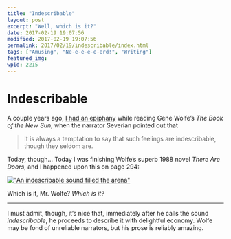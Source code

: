 ```yaml
---
title: "Indescribable"
layout: post
excerpt: "Well, which is it?"
date: 2017-02-19 19:07:56
modified: 2017-02-19 19:07:56
permalink: 2017/02/19/indescribable/index.html
tags: ["Amusing", "Ne-e-e-e-e-erd!", "Writing"]
featured_img: 
wpid: 2215
---
```


# Indescribable

A couple years ago, [I had an epiphany](https://patrickjohanneson.com/2014/01/15/a-lesson-in-a-line/) while reading Gene Wolfe’s *The Book of the New Sun*, when the narrator Severian pointed out that

> It is always a temptation to say that such feelings are indescribable, though they seldom are.

Today, though… Today I was finishing Wolfe’s superb 1988 novel *There Are Doors*, and I happened upon this on page 294:

[!["An indescribable sound filled the arena"](https://patrickjohanneson.com/wp-content/uploads/2017/02/wp-1487529836348-600x338.jpg)](https://patrickjohanneson.com/wp-content/uploads/2017/02/wp-1487529836348.jpg)

Which is it, Mr. Wolfe? *Which is it?*

- - - - - -

I must admit, though, it’s nice that, immediately after he calls the sound *indescribable*, he proceeds to describe it with delightful economy. Wolfe may be fond of unreliable narrators, but his prose is reliably amazing.

<span style="border-radius: 2px; text-indent: 20px; width: auto; padding: 0px 4px 0px 0px; text-align: center; font: bold 11px/20px 'Helvetica Neue',Helvetica,sans-serif; color: #ffffff; background: #bd081c no-repeat scroll 3px 50% / 14px 14px; position: absolute; opacity: 1; z-index: 8675309; display: none; cursor: pointer;">Save</span>

<span style="border-radius: 2px; text-indent: 20px; width: auto; padding: 0px 4px 0px 0px; text-align: center; font: bold 11px/20px 'Helvetica Neue',Helvetica,sans-serif; color: #ffffff; background: #bd081c no-repeat scroll 3px 50% / 14px 14px; position: absolute; opacity: 1; z-index: 8675309; display: none; cursor: pointer; top: 156px; left: 20px;">Save</span>